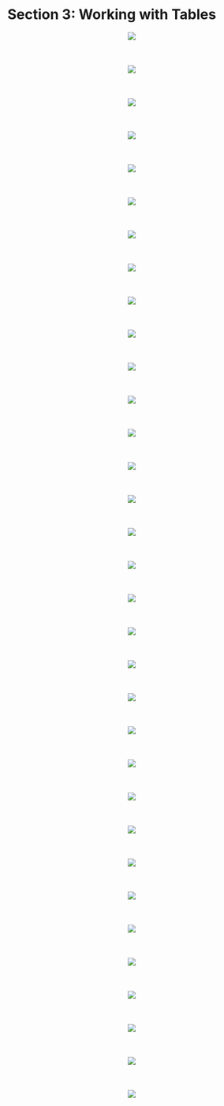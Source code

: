 # Section 3: Working with Tables

<div align="center"><img src="../diagrams/04/sql-1.svg" /></div><br/><br/><br/>
<div align="center"><img src="../diagrams/04/sql-2.svg" /></div><br/><br/><br/>
<div align="center"><img src="../diagrams/04/sql-3.svg" /></div><br/><br/><br/>
<div align="center"><img src="../diagrams/04/sql-4.svg" /></div><br/><br/><br/>
<div align="center"><img src="../diagrams/04/sql-5.svg" /></div><br/><br/><br/>
<div align="center"><img src="../diagrams/04/sql-6.svg" /></div><br/><br/><br/>
<div align="center"><img src="../diagrams/04/sql-7.svg" /></div><br/><br/><br/>
<div align="center"><img src="../diagrams/04/sql-8.svg" /></div><br/><br/><br/>
<div align="center"><img src="../diagrams/04/sql-9.svg" /></div><br/><br/><br/>
<div align="center"><img src="../diagrams/04/sql-10.svg" /></div><br/><br/><br/>
<div align="center"><img src="../diagrams/04/sql-11.svg" /></div><br/><br/><br/>
<div align="center"><img src="../diagrams/04/sql-12.svg" /></div><br/><br/><br/>
<div align="center"><img src="../diagrams/04/sql-13.svg" /></div><br/><br/><br/>
<div align="center"><img src="../diagrams/04/sql-14.svg" /></div><br/><br/><br/>
<div align="center"><img src="../diagrams/04/sql-15.svg" /></div><br/><br/><br/>
<div align="center"><img src="../diagrams/04/sql-16.svg" /></div><br/><br/><br/>
<div align="center"><img src="../diagrams/04/sql-17.svg" /></div><br/><br/><br/>
<div align="center"><img src="../diagrams/04/sql-18.svg" /></div><br/><br/><br/>
<div align="center"><img src="../diagrams/04/sql-19.svg" /></div><br/><br/><br/>
<div align="center"><img src="../diagrams/04/sql-20.svg" /></div><br/><br/><br/>
<div align="center"><img src="../diagrams/04/sql-21.svg" /></div><br/><br/><br/>
<div align="center"><img src="../diagrams/04/sql-22.svg" /></div><br/><br/><br/>

<div align="center"><img src="../diagrams/05/sql-1.svg" /></div><br/><br/><br/>
<div align="center"><img src="../diagrams/05/sql-2.svg" /></div><br/><br/><br/>
<div align="center"><img src="../diagrams/05/sql-3.svg" /></div><br/><br/><br/>
<div align="center"><img src="../diagrams/05/sql-4.svg" /></div><br/><br/><br/>
<div align="center"><img src="../diagrams/05/sql-5.svg" /></div><br/><br/><br/>
<div align="center"><img src="../diagrams/05/sql-6.svg" /></div><br/><br/><br/>
<div align="center"><img src="../diagrams/05/sql-7.svg" /></div><br/><br/><br/>
<div align="center"><img src="../diagrams/05/sql-8.svg" /></div><br/><br/><br/>
<div align="center"><img src="../diagrams/05/sql-9.svg" /></div><br/><br/><br/>
<div align="center"><img src="../diagrams/05/sql-10.svg" /></div><br/><br/><br/>
<div align="center"><img src="../diagrams/05/sql-11.svg" /></div><br/><br/><br/>

